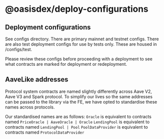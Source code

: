 # @oasisdex/deploy-configurations

## Deployment configurations

See configs directory. There are primary mainnet and testnet configs. There are also test deployment configs for use 
by tests only. These are housed in /configs/test.

Please review these configs before proceeding with a deployment to see what contracts are marked for deployment or
redeployment.

## AaveLike addresses

Protocol system contracts are named slightly differently across Aave V2, Aave V3 and Spark protocol.
To simplify our lives so the same addresses can be passed to the library via the FE, we have opted to standardise these names across protocols.

Our standardised names are as follows:
`Oracle` is equivalent to contracts named `PriceOracle | AaveOracle | Oracle`
`LendingPool` is equivalent to contracts named `LendingPool | Pool` 
`PoolDataProvider` is equivalent to contracts named `ProtocolDataProvider`